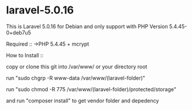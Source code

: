 # laravel-5.0.16
This is Laravel 5.0.16 for Debian and only support with PHP Version 5.4.45-0+deb7u5

Required ::
->PHP 5.4.45 + mcrypt

How to Install ::

copy or clone this git into /var/www/ or your directory root

run "sudo chgrp -R www-data /var/www/(laravel-folder)"

run "sudo chmod -R 775 /var/www/(laravel-folder)/protected/storage"

and run "composer install" to get vendor folder and depedency
